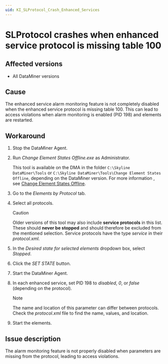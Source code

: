 ```yaml
---
uid: KI_SLProtocol_Crash_Enhanced_Services
---
```


# SLProtocol crashes when enhanced service protocol is missing table 100

## Affected versions

- All DataMiner versions

## Cause

The enhanced service alarm monitoring feature is not completely disabled when the enhanced service protocol is missing table 100. This can lead to access violations when alarm monitoring is enabled (PID 198) and elements are restarted.

## Workaround

1. Stop the DataMiner Agent.

1. Run *Change Element States Offline.exe* as Administrator.

   This tool is available on the DMA in the folder `C:\Skyline DataMiner\Tools` or `C:\Skyline DataMiner\Tools\Change Element States Offline`, depending on the DataMiner version. For more information , see [Change Element States Offline](xref:Change_Element_States_Offline).

1. Go to the *Elements by Protocol* tab.

1. Select all protocols.

   > [!CAUTION]
   > Older versions of this tool may also include **service protocols** in this list. These should **never be stopped** and should therefore be excluded from the mentioned selection. Service protocols have the type *service* in their *protocol.xml*.

1. In the *Desired state for selected elements* dropdown box, select *Stopped*.

1. Click the *SET STATE* button.

1. Start the DataMiner Agent.

1. In each enhanced service, set PID 198 to *disabled*, *0*, or *false* (depending on the protocol).

   > [!NOTE]
   > The name and location of this parameter can differ between protocols. Check the *protocol.xml* file to find the name, values, and location.

1. Start the elements.

## Issue description

The alarm monitoring feature is not properly disabled when parameters are missing from the protocol, leading to access violations.
